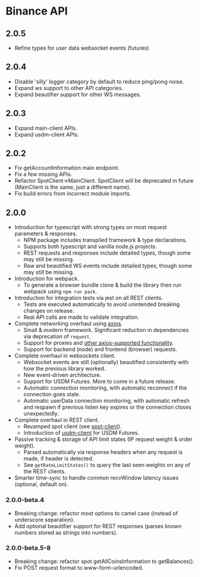 # Binance API

## 2.0.5
- Refine types for user data websocket events (futures)

## 2.0.4
- Disable 'silly' logger category by default to reduce ping/pong noise.
- Expand ws support to other API categories.
- Expand beautifier support for other WS messages.

## 2.0.3
- Expand main-client APIs.
- Expand usdm-client APIs.

## 2.0.2
- Fix getAccountInformation main endpoint.
- Fix a few missing APIs.
- Refactor SpotClient->MainClient. SpotClient will be deprecated in future (MainClient is the same, just a different name).
- Fix build errors from incorrect module imports.

## 2.0.0

- Introduction for typescript with strong types on most request parameters & responses.
  - NPM package includes transpiled framework & type declarations.
  - Supports both typescript and vanilla node.js projects.
  - REST requests and responses include detailed types, though some may still be missing.
  - Raw and beautified WS events include detailed types, though some may still be missing.
- Introduction for webpack.
  - To generate a browser bundle clone & build the library then run webpack using `npm run pack`.
- Introduction for integration tests via jest on all REST clients.
  - Tests are executed automatically to avoid unintended breaking changes on release.
  - Real API calls are made to validate integration.
- Complete networking overhaul using [axios](https://github.com/axios/axios).
  - Small & modern framework. Significant reduction in dependencies via deprecation of `request`.
  - Support for proxies and [other axios-supported functionality](https://github.com/axios/axios#request-config).
  - Support for backend (node) and frontend (browser) requests.
- Complete overhaul in websockets client.
  - Websocket events are still (optionally) beautified consistently with how the previous library worked.
  - New event-driven architecture.
  - Support for USDM Futures. More to come in a future release.
  - Automatic connection monitoring, with automatic reconnect if the connection goes stale.
  - Automatic userData connection monitoring, with automatic refresh and respawn if previous listen key expires or the connection closes unexpectedly.
- Complete overhaul in REST client.
  - Revamped spot client (see [spot-client](./src/spot-client.ts)).
  - Introduction of [usdm-client](./src/usdm-client.ts) for USDM Futures.
- Passive tracking & storage of API limit states (IP request weight & order weight).
  - Parsed automatically via response headers when any request is made, if header is detected.
  - See `getRateLimitStates()` to query the last seen weights on any of the REST clients.
- Smarter time-sync to handle common recvWindow latency issues (optional, default on).

### 2.0.0-beta.4

- Breaking change: refactor most options to camel case (instead of underscore separation).
- Add optional beautifier support for REST responses (parses known numbers stored as strings into numbers).

### 2.0.0-beta.5-8

- Breaking change: refactor spot getAllCoinsInformation to getBalances().
- Fix POST request format to www-form-urlencoded.

<!-- ## 2.0.1 -->
  <!-- - Introduction of [coinm-client](./src/coinm-client.ts) for COINM Futures. -->
  <!-- - Introduction of [vanilla-client](./src/vanilla-client.ts) for Vanilla Options. -->
